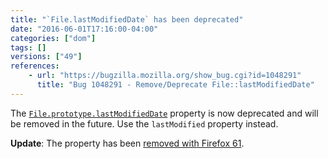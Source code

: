 ```yaml
---
title: "`File.lastModifiedDate` has been deprecated"
date: "2016-06-01T17:16:00-04:00"
categories: ["dom"]
tags: []
versions: ["49"]
references:
    - url: "https://bugzilla.mozilla.org/show_bug.cgi?id=1048291"
      title: "Bug 1048291 - Remove/Deprecate File::lastModifiedDate"
---
```

The [`File.prototype.lastModifiedDate`](https://developer.mozilla.org/docs/Web/API/File/lastModifiedDate) property is now deprecated and will be removed in the future. Use the `lastModified` property instead.

**Update**: The property has been [removed with Firefox 61](https://www.fxsitecompat.dev/en-CA/docs/2018/file-lastmodifieddate-has-been-removed/).
